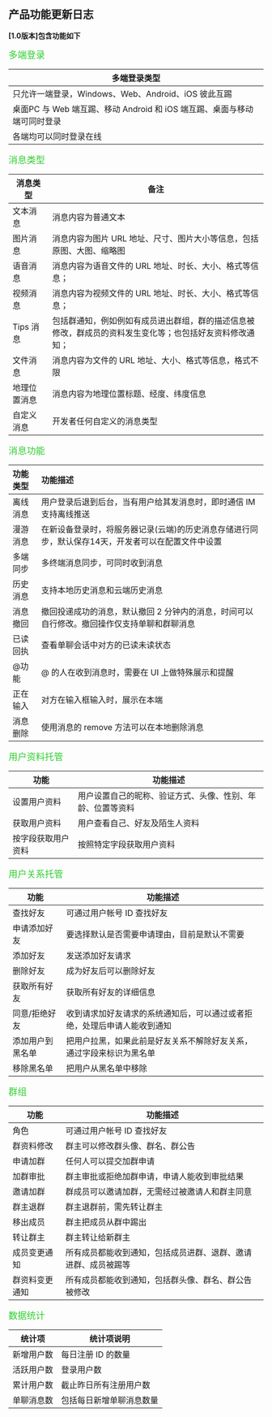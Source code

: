 ## 产品功能更新日志

**[1.0版本]包含功能如下**

<font face="微软雅黑" size=4 color=#32CD32>多端登录</font>

| **多端登录类型**                                             |
| ------------------------------------------------------------ |
| 只允许一端登录，Windows、Web、Android、iOS 彼此互踢          |
| 桌面PC 与 Web 端互踢、移动 Android 和 iOS 端互踢、桌面与移动端可同时登录 |
| 各端均可以同时登录在线                                       |



<font face="微软雅黑" size=4 color=#32CD32>消息类型</font>

| **消息类型** | **备注**                                                     |
| ------------ | ------------------------------------------------------------ |
| 文本消息     | 消息内容为普通文本                                           |
| 图片消息     | 消息内容为图片 URL 地址、尺寸、图片大小等信息，包括原图、大图、缩略图 |
| 语音消息     | 消息内容为语音文件的 URL 地址、时长、大小、格式等信息；      |
| 视频消息     | 消息内容为视频文件的 URL 地址、时长、大小、格式等信息；      |
| Tips 消息    | 包括群通知，例如例如有成员进出群组，群的描述信息被修改，群成员的资料发生变化等；也包括好友资料修改通知； |
| 文件消息     | 消息内容为文件的 URL 地址、大小、格式等信息，格式不限        |
| 地理位置消息 | 消息内容为地理位置标题、经度、纬度信息                       |
| 自定义消息   | 开发者任何自定义的消息类型                                   |



<font face="微软雅黑" size=4 color=#32CD32>消息功能</font>

| 功能类型 | 功能描述                                                     |
| :------- | :----------------------------------------------------------- |
| 离线消息 | 用户登录后退到后台，当有用户给其发消息时，即时通信 IM 支持离线推送 |
| 漫游消息 | 在新设备登录时，将服务器记录(云端)的历史消息存储进行同步，默认保存14天，开发者可以在配置文件中设置 |
| 多端同步 | 多终端消息同步，可同时收到消息                               |
| 历史消息 | 支持本地历史消息和云端历史消息                               |
| 消息撤回 | 撤回投递成功的消息，默认撤回 2 分钟内的消息，时间可以自行修改。撤回操作仅支持单聊和群聊消息 |
| 已读回执 | 查看单聊会话中对方的已读未读状态                             |
| @功能    | @ 的人在收到消息时，需要在 UI 上做特殊展示和提醒             |
| 正在输入 | 对方在输入框输入时，展示在本端                               |
| 消息删除 | 使用消息的 remove 方法可以在本地删除消息                     |

 

<font face="微软雅黑" size=4 color=#32CD32>用户资料托管</font>

| **功能**           | **功能描述**                                               |
| ------------------ | ---------------------------------------------------------- |
| 设置用户资料       | 用户设置自己的昵称、验证方式、头像、性别、年龄、位置等资料 |
| 获取用户资料       | 用户查看自己、好友及陌生人资料                             |
| 按字段获取用户资料 | 按照特定字段获取用户资料                                   |



<font face="微软雅黑" size=4 color=#32CD32>用户关系托管</font>

| **功能**         | **功能描述**                                                 |
| ---------------- | ------------------------------------------------------------ |
| 查找好友         | 可通过用户帐号 ID 查找好友                                   |
| 申请添加好友     | 要选择默认是否需要申请理由，目前是默认不需要                 |
| 添加好友         | 发送添加好友请求                                             |
| 删除好友         | 成为好友后可以删除好友                                       |
| 获取所有好友     | 获取所有好友的详细信息                                       |
| 同意/拒绝好友    | 收到请求加好友请求的系统通知后，可以通过或者拒绝，处理后申请人能收到通知 |
| 添加用户到黑名单 | 把用户拉黑，如果此前是好友关系不解除好友关系，通过字段来标识为黑名单 |
| 移除黑名单       | 把用户从黑名单中移除                                         |

 

<font face="微软雅黑" size=4 color=#32CD32>群组</font>

| **功能**       | **功能描述**                                                 |
| -------------- | ------------------------------------------------------------ |
| 角色           | 可通过用户帐号 ID 查找好友                                   |
| 群资料修改     | 群主可以修改群头像、群名、群公告                             |
| 申请加群       | 任何人可以提交加群申请                                       |
| 加群审批       | 群主审批或拒绝加群申请，申请人能收到审批结果                 |
| 邀请加群       | 群成员可以邀请加群，无需经过被邀请人和群主同意               |
| 群主退群       | 群主退群前，需先转让群主                                     |
| 移出成员       | 群主把成员从群中踢出                                         |
| 转让群主       | 群主转让给新群主                                             |
| 成员变更通知   | 所有成员都能收到通知，包括成员进群、退群、邀请进群、成员被踢等 |
| 群资料变更通知 | 所有成员都能收到通知，包括群头像、群名、群公告被修改         |



 <font face="微软雅黑" size=4 color=#32CD32>数据统计</font>

| **统计项** | **统计项说明**           |
| ---------- | ------------------------ |
| 新增用户数 | 每日注册 ID 的数量       |
| 活跃用户数 | 登录用户数               |
| 累计用户数 | 截止昨日所有注册用户数   |
| 单聊消息数 | 包括每日新增单聊消息数量 |

 

